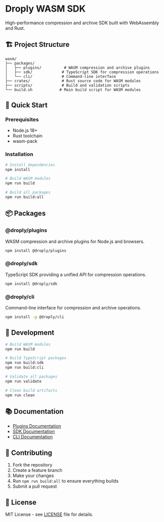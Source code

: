 # Droply WASM SDK

High-performance compression and archive SDK built with WebAssembly and Rust.

## 🏗️ Project Structure

```
wasm/
├── packages/
│   ├── plugins/          # WASM compression and archive plugins
│   ├── sdk/             # TypeScript SDK for compression operations
│   └── cli/             # Command-line interface
├── crates/              # Rust source code for WASM modules
├── scripts/             # Build and validation scripts
└── build.sh            # Main build script for WASM modules
```

## 🚀 Quick Start

### Prerequisites

- Node.js 18+
- Rust toolchain
- wasm-pack

### Installation

```bash
# Install dependencies
npm install

# Build WASM modules
npm run build

# Build all packages
npm run build:all
```

## 📦 Packages

### @droply/plugins
WASM compression and archive plugins for Node.js and browsers.

```bash
npm install @droply/plugins
```

### @droply/sdk
TypeScript SDK providing a unified API for compression operations.

```bash
npm install @droply/sdk
```

### @droply/cli
Command-line interface for compression and archive operations.

```bash
npm install -g @droply/cli
```

## 🔧 Development

```bash
# Build WASM modules
npm run build

# Build TypeScript packages
npm run build:sdk
npm run build:cli

# Validate all packages
npm run validate

# Clean build artifacts
npm run clean
```

## 📚 Documentation

- [Plugins Documentation](packages/plugins/README.md)
- [SDK Documentation](packages/sdk/README.md)
- [CLI Documentation](packages/cli/README.md)

## 🤝 Contributing

1. Fork the repository
2. Create a feature branch
3. Make your changes
4. Run `npm run build:all` to ensure everything builds
5. Submit a pull request

## 📄 License

MIT License - see [LICENSE](LICENSE) file for details.
